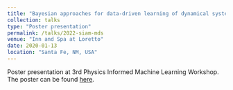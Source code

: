 ```yaml
---
title: "Bayesian approaches for data-driven learning of dynamical systems"
collection: talks
type: "Poster presentation"
permalink: /talks/2022-siam-mds
venue: "Inn and Spa at Loretto"
date: 2020-01-13
location: "Santa Fe, NM, USA"
---
```


Poster presentation at 3rd Physics Informed Machine Learning Workshop. The poster can be found [here](../files/2020-piml-poster.pdf).
